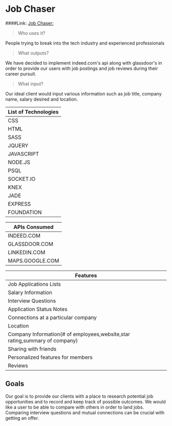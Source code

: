# Job Chaser
####Link:  [Job Chaser: ](https://q2project.herokuapp.com/)

> Who uses it?

People trying to break into the tech industry and experienced professionals

> What outputs? 

We have decided to implement indeed.com's api along with glassdoor's in order to provide our users with job postings and job reviews during their career pursuit.

> What input? 

Our ideal client would input various information such as job title, company name, salary desired and location.

| List of Technologies |
| -------------------- |
| CSS                  |
| HTML                 |
| SASS                 |
| JQUERY               |
| JAVASCRIPT           |
| NODE.JS              |
| PSQL                 |
| SOCKET.IO            |
| KNEX                 |
| JADE                 |
| EXPRESS              |
| FOUNDATION           |
 

| APIs Consumed   |
| --------------- |
| INDEED.COM      |
| GLASSDOOR.COM   |
| LINKEDIN.COM    |
| MAPS.GOOGLE.COM |


| Features                                                                    |
| --------------------------------------------------------------------------- |
| Job Applications Lists                                                      |
| Salary Information                                                          |
| Interview Questions                                                         |
| Application Status Notes                                                    |
| Connections at a particular company                                         |
| Location                                                                    |
| Company Information(# of employees,website,star rating,summary of company)  |
| Sharing with friends                                                        |
| Personalized features for members                                           |
| Reviews                                                                     |

## Goals

Our goal is to provide our clients with a place to research potential job opportunities and to record and keep track of possible outcomes.
We would like a user to be able to compare with others in order to land jobs. Comparing interview questions and mutual connections can be crucial with getting an offer.
